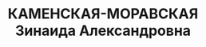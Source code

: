 ---
title: КАМЕНСКАЯ-МОРАВСКАЯ Зинаида Александровна
description: "Род. в 1892, Санкт-Петербург, русская, обр.: среднее, б/п. Проживала:\
  \ Ленинград, наб.Мойки, д.16, кв.70 (др. адрес - ул.Бронницкая, д.2, кв.19). Медицинский\
  \ регистратор в НИИ по болезням уха, горла, носа и речи. \n  Арестована 19.06.1937.\
  \ Обв. в измене Родине, к.-р. организационной деятельности и совершении терактов.\
  \ Приговор: ВК ВС СССР, 15.11.1937 – ВМН. Расстреляна 15.11.1937, г.Москва. \n \
  \ Реабилитирована ВК ВС СССР 22.06.1958"
---